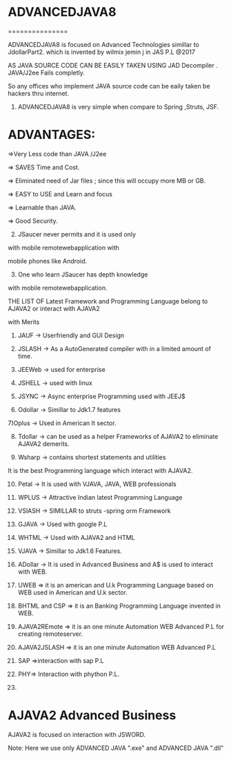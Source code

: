 # ADVANCEDJAVA8
===============

ADVANCEDJAVA8   is focused  on   Advanced  Technologies  simillar  to JdollarPart2. which   is   invented    by wilmix jemin j  in  JAS P.L @2017


AS  JAVA  SOURCE  CODE  CAN  BE EASILY TAKEN USING  JAD Decompiler . JAVA/J2ee Fails  completly.

So any offices  who implement   JAVA source  code can be  eaily taken be hackers thru internet.

1) ADVANCEDJAVA8   is very simple when  compare  to Spring ,Struts, JSF.


ADVANTAGES:
==========

=>Very Less code  than  JAVA /J2ee 

=> SAVES Time and Cost.

=> Eliminated  need of Jar  files ; since  this will occupy more  MB or GB.

=> EASY to USE and Learn and focus

=> Learnable than JAVA.

=> Good  Security.




2) JSaucer never permits and it is used only

with mobile remotewebapplication with

mobile phones like Android.

3) One who learn JSaucer has depth knowledge

with mobile remotewebapplication.

THE LIST OF Latest Framework and Programming Language belong to AJAVA2  or interact with AJAVA2

with Merits

1) JAUF -> Userfriendly and GUI Design

2) JSLASH -> As a AutoGenerated compiler with in a limited amount of time.

3) JEEWeb -> used for enterprise

4) JSHELL -> used with linux

5) JSYNC -> Async enterprise Programming used with JEEJ$

6) Odollar -> Simillar to Jdk1.7 features

7)Oplus -> Used in American It sector.

8) Tdollar -> can be used as a helper Frameworks of AJAVA2 to eliminate AJAVA2 demerits.

9) Wsharp -> contains shortest statements and utilities

It is the best Programming language which interact with AJAVA2.

10) Petal -> It is used with VJAVA, JAVA, WEB professionals

11) WPLUS -> Attractive Indian latest Programming Language

12) VSlASH -> SIMILLAR to struts -spring orm Framework

13) GJAVA -> Used with google P.L

14) WHTML -> Used with AJAVA2 and HTML

15) VJAVA -> Simillar to Jdk1.6 Features.

16) ADollar -> It is used in Advanced Business and A$ is used to interact with WEB.

17) UWEB => it is an american and U.k Programming Language based on WEB used in American and U.k sector.

18) BHTML and CSP => it is an Banking Programming Language invented in WEB.

19) AJAVA2REmote => it is an one minute Automation WEB Advanced P.L for creating remoteserver.

20) AJAVA2JSLASH => it is an one minute Automation WEB Advanced P.L

21) SAP =>interaction with sap P.L

22) PHY=> Interaction with phython P.L.

23) 
  AJAVA2  Advanced Business
=================================
AJAVA2  is focused  on  interaction  with JSWORD.

Note: Here  we use  only   ADVANCED JAVA ".exe"  and ADVANCED JAVA ".dll" 
